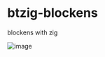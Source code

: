 # btzig-blockens
 blockens with zig

![image](https://github.com/btipling/btzig-blockens/assets/249641/d86dc821-9d9a-44c3-98a8-dcd58bc895f2)


